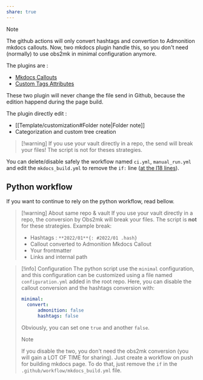 ```yaml
---
share: true
---
```


>[!note] 
> The github actions will only convert hashtags and convertion to Admonition mkdocs callouts. Now, two mkdocs plugin handle this, so you don't need (normally) to use obs2mk in minimal configuration anymore. 
>
>The plugins are :
>- [Mkdocs Callouts](https://github.com/sondregronas/mkdocs-callouts)
>- [Custom Tags Attributes](https://github.com/Mara-Li/mkdocs-custom-tags-attributes)
>
> These two plugin will never change the file send in Github, because the edition happend during the page build. 

The plugin directly edit :
- [[Template/customization#Folder note|Folder note]]
- Categorization and custom tree creation

>[!warning] If you use your vault directly in a repo, the send will break your files! The script is not for theses strategies.

You can delete/disable safely the workflow named `ci.yml`, `manual_run.yml` and edit the `mkdocs_build.yml` to remove the `if:` line ([at the l18 lines](https://github.com/obsidianPublisher/obsidian-mkdocs-publisher-template/blob/bff6d23ddf27064c39a2696159ad25e4a9554d3d/.github/workflows/mkdocs_build.yml#L18)).

## Python workflow

If you want to continue to rely on the python workflow, read bellow. 

> [!warning] About same repo & vault
> If you use your vault directly in a repo, the conversion by Obs2mk will break your files. The script is **not** for these strategies. 
> Example break:
> - Hashtags : `**2022/01**{: #2022/01 .hash}`
> - Callout converted to Admonition Mkdocs Callout
> - Your frontmatter
> - Links and internal path

> [!info] Configuration 
> The python script use the `minimal` configuration, and this configuration can be customized using a file named `configuration.yml` added in the root repo. 
> Here, you can disable the callout conversion and the hashtags conversion with:
> ```yaml
> minimal:
> 	convert:
> 		admonition: false
> 		hashtags: false
> ```
> Obviously, you can set one `true` and another `false`.
>> [!note]
>>If you disable the two, you don't need the obs2mk conversion (you will gain a LOT OF TIME for sharing). Just create a workflow on push for building mkdocs page.
>>To do that, just remove the `if` in the `.github/workflow/mkdocs_build.yml` file. 
